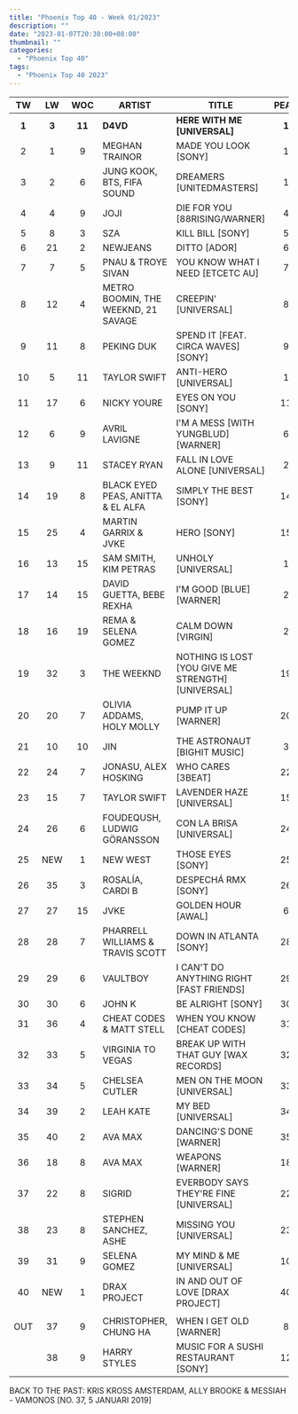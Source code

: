 ```yaml
---
title: "Phoenix Top 40 - Week 01/2023"
description: ""
date: "2023-01-07T20:30:00+08:00"
thumbnail: ""
categories:
  - "Phoenix Top 40"
tags:
  - "Phoenix Top 40 2023"
---
```

<!--more-->
|TW|LW|WOC|ARTIST|TITLE|PEAK|
|:----:|:----:|:----:|----|----|:----:|
|**1**|**3**|**11**|**D4VD**|**HERE WITH ME [UNIVERSAL]**|**1**|
|2|1|9|MEGHAN TRAINOR|MADE YOU LOOK [SONY]|1|
|3|2|6|JUNG KOOK, BTS, FIFA SOUND|DREAMERS [UNITEDMASTERS]|1|
|4|4|9|JOJI|DIE FOR YOU [88RISING/WARNER]|4|
|5|8|3|SZA|KILL BILL [SONY]|5|
|6|21|2|NEWJEANS|DITTO [ADOR]|6|
|7|7|5|PNAU & TROYE SIVAN|YOU KNOW WHAT I NEED [ETCETC AU]|7|
|8|12|4|METRO BOOMIN, THE WEEKND, 21 SAVAGE|CREEPIN' [UNIVERSAL]|8|
|9|11|8|PEKING DUK|SPEND IT [FEAT. CIRCA WAVES] [SONY]|9|
|10|5|11|TAYLOR SWIFT|ANTI-HERO [UNIVERSAL]|1|
|11|17|6|NICKY YOURE|EYES ON YOU [SONY]|11|
|12|6|9|AVRIL LAVIGNE|I'M A MESS [WITH YUNGBLUD] [WARNER]|6|
|13|9|11|STACEY RYAN|FALL IN LOVE ALONE [UNIVERSAL]|2|
|14|19|8|BLACK EYED PEAS, ANITTA & EL ALFA|SIMPLY THE BEST [SONY]|14|
|15|25|4|MARTIN GARRIX & JVKE|HERO [SONY]|15|
|16|13|15|SAM SMITH, KIM PETRAS|UNHOLY [UNIVERSAL]|1|
|17|14|15|DAVID GUETTA, BEBE REXHA|I'M GOOD [BLUE] [WARNER]|2|
|18|16|19|REMA & SELENA GOMEZ|CALM DOWN [VIRGIN]|2|
|19|32|3|THE WEEKND|NOTHING IS LOST [YOU GIVE ME STRENGTH] [UNIVERSAL]|19|
|20|20|7|OLIVIA ADDAMS, HOLY MOLLY|PUMP IT UP [WARNER]|20|
|21|10|10|JIN|THE ASTRONAUT [BIGHIT MUSIC]|3|
|22|24|7|JONASU, ALEX HOSKING|WHO CARES [3BEAT]|22|
|23|15|7|TAYLOR SWIFT|LAVENDER HAZE [UNIVERSAL]|15|
|24|26|6|FOUDEQUSH, LUDWIG GÖRANSSON|CON LA BRISA [UNIVERSAL]|24|
|25|NEW|1|NEW WEST|THOSE EYES [SONY]|25|
|26|35|3|ROSALÍA, CARDI B|DESPECHÁ RMX [SONY]|26|
|27|27|15|JVKE|GOLDEN HOUR [AWAL]|6|
|28|28|7|PHARRELL WILLIAMS & TRAVIS SCOTT|DOWN IN ATLANTA [SONY]|28|
|29|29|6|VAULTBOY|I CAN'T DO ANYTHING RIGHT [FAST FRIENDS]|29|
|30|30|6|JOHN K|BE ALRIGHT [SONY]|30|
|31|36|4|CHEAT CODES & MATT STELL|WHEN YOU KNOW [CHEAT CODES]|31|
|32|33|5|VIRGINIA TO VEGAS|BREAK UP WITH THAT GUY [WAX RECORDS]|32|
|33|34|5|CHELSEA CUTLER|MEN ON THE MOON [UNIVERSAL]|33|
|34|39|2|LEAH KATE|MY BED [UNIVERSAL]|34|
|35|40|2|AVA MAX|DANCING'S DONE [WARNER]|35|
|36|18|8|AVA MAX|WEAPONS [WARNER]|18|
|37|22|8|SIGRID|EVERBODY SAYS THEY'RE FINE [UNIVERSAL]|22|
|38|23|8|STEPHEN SANCHEZ, ASHE|MISSING YOU [UNIVERSAL]|23|
|39|31|9|SELENA GOMEZ|MY MIND & ME [UNIVERSAL]|10|
|40|NEW|1|DRAX PROJECT|IN AND OUT OF LOVE [DRAX PROJECT]|40|
|||||||
|OUT|37|9|CHRISTOPHER, CHUNG HA|WHEN I GET OLD [WARNER]|8|
||38|9|HARRY STYLES|MUSIC FOR A SUSHI RESTAURANT [SONY]|12|

BACK TO THE PAST: KRIS KROSS AMSTERDAM, ALLY BROOKE & MESSIAH - VAMONOS [NO. 37, 5 JANUARI 2019]
